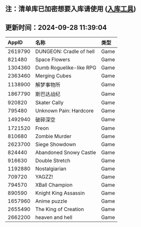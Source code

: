 ## 注：清单库已加密想要入库请使用 ([入库工具](https://github.com/BlankTMing/ManifestAutoUpdate/releases))

## 更新时间：2024-09-28 11:39:04
| AppID | 名称 | 类型  |
| :-------------------- | :----------------------------- | :----------- |
| 2619790 | DUNGEON: Cradle of hell| Game |
| 821480 | Space Flowers| Game |
| 1304360 | Dumb Roguelike-like RPG| Game |
| 2363460 | Merging Cubes| Game |
| 1138900 | 解梦事物所| Game |
| 1867790 | 斯巴达战纪| Game |
| 920820 | Skater Cally| Game |
| 795480 | Unknown Pain: Hardcore| Game |
| 1492940 | 破碎深空| Game |
| 1721520 | Freon| Game |
| 810680 | Zombie Murder| Game |
| 2623700 | Siege Showdown| Game |
| 824440 | Abandoned Snowy Castle| Game |
| 916630 | Double Stretch| Game |
| 1192880 | Nostalgiarian| Game |
| 709720 | YAGZZ!| Game |
| 794570 | XBall Champion| Game |
| 890590 | Knight King Assassin| Game |
| 1657960 | Anime puzzle| Game |
| 2655490 | The King of Creation| Game |
| 2662200 | heaven and hell| Game |
